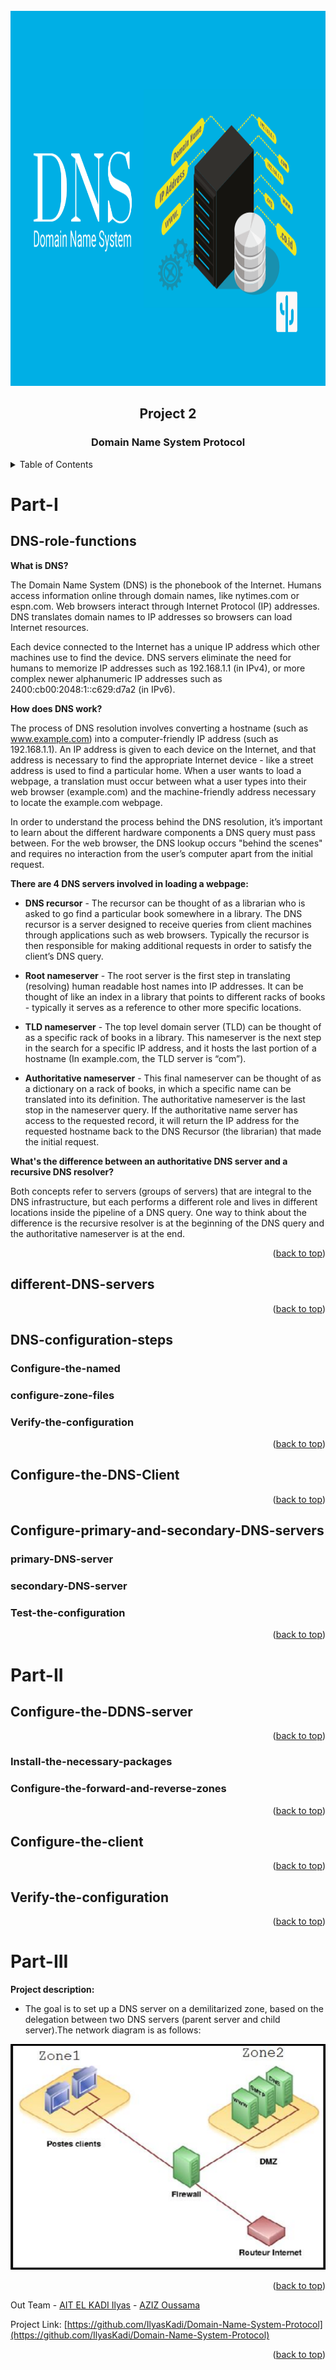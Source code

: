 <div id="top"></div>



<!-- PROJECT LOGO -->
<br />
<div align="center">
    <img src="images/logo.png" alt="Logo" width="900" height="600">
  <h2 align="center">Project 2</h2>
  <h3 align="center">Domain Name System Protocol</h3>
</div>



<!-- TABLE OF CONTENTS -->
<details>
  <summary>Table of Contents</summary>
  <ol>
    <li>
      <a href="#Part-I">Part I : DNS configuration</a>
         <ul>
              <li><a href="#DNS-role-functions">DNS, role & functions</a></li>
              <li><a href="#different-DNS-servers">different DNS servers</a></li>
              <li><a href="#DNS-configuration-steps">DNS server’s configuration steps</a></li>
                  <ul> 
                      <li><a href="#Configure-the-named">Configure the named.conf</a></li>
                      <li><a href="#configure-zone-files">Create and configure zone files</a></li>
                      <li><a href="#Verify-the-configuration">Verify the configuration</a></li>
                  </ul>
              <li><a href="#Configure-the-DNS-Client">Configure the DNS Client</a></li>
              <li><a href="#Configure-primary-and-secondary-DNS-servers">Configure primary and secondary DNS servers</a></li>
                  <ul> 
                     <li><a href="#primary-DNS-server">primary DNS server </a></li>
                     <li><a href="#secondary-DNS-server">secondary DNS server</a></li>
                     <li><a href="#Test-the-configuration">Test the configuration by stopping the master DNS</a></li>
                  </ul>
           </ul>
        <li><a href="#Part-II">Part II : DDNS configuration</a></li>
            <ul> 
              <li><a href="#Configure-the-DDNS-server">Configure the DDNS server</a></li>
                   <ul> 
                     <li><a href="#Install-the-necessary-packages">Install the necessary packages</a></li>
                     <li><a href="#Configure-the-forward-and-reverse-zones">Configure the forward and reverse zones</a></li>                          
                   </ul>
              <li><a href="#Configure-the-client">Configure the client</a></li>
              <li><a href="#Verify-the-configuration">Verify the configuration</a></li>
            </ul>
        <li><a href="#Part-III">Part III : DDNS and DMZ</a></li>
    </li>     
  </ol>
</details>



<!-- Part-I -->
# Part-I

<!-- DNS role functions -->
## DNS-role-functions

**What is DNS?**

The Domain Name System (DNS) is the phonebook of the Internet. Humans access information online through domain names, like nytimes.com or espn.com. Web browsers interact through Internet Protocol (IP) addresses. DNS translates domain names to IP addresses so browsers can load Internet resources.

Each device connected to the Internet has a unique IP address which other machines use to find the device. DNS servers eliminate the need for humans to memorize IP addresses such as 192.168.1.1 (in IPv4), or more complex newer alphanumeric IP addresses such as 2400:cb00:2048:1::c629:d7a2 (in IPv6).

**How does DNS work?**

The process of DNS resolution involves converting a hostname (such as www.example.com) into a computer-friendly IP address (such as 192.168.1.1). An IP address is given to each device on the Internet, and that address is necessary to find the appropriate Internet device - like a street address is used to find a particular home. When a user wants to load a webpage, a translation must occur between what a user types into their web browser (example.com) and the machine-friendly address necessary to locate the example.com webpage.

In order to understand the process behind the DNS resolution, it’s important to learn about the different hardware components a DNS query must pass between. For the web browser, the DNS lookup occurs "behind the scenes" and requires no interaction from the user’s computer apart from the initial request.

**There are 4 DNS servers involved in loading a webpage:**

   - **DNS recursor** - The recursor can be thought of as a librarian who is asked to go find a particular book somewhere in a library. The DNS recursor is a server designed to receive queries from client machines through applications such as web browsers. Typically the recursor is then responsible for making additional requests in order to satisfy the client’s DNS query.
   
   - **Root nameserver** - The root server is the first step in translating (resolving) human readable host names into IP addresses. It can be thought of like an index in a library that points to different racks of books - typically it serves as a reference to other more specific locations.
   
   - **TLD nameserver** - The top level domain server (TLD) can be thought of as a specific rack of books in a library. This nameserver is the next step in the search for a specific IP address, and it hosts the last portion of a hostname (In example.com, the TLD server is “com”).
   
   - **Authoritative nameserver** - This final nameserver can be thought of as a dictionary on a rack of books, in which a specific name can be translated into its definition. The authoritative nameserver is the last stop in the nameserver query. If the authoritative name server has access to the requested record, it will return the IP address for the requested hostname back to the DNS Recursor (the librarian) that made the initial request.

**What's the difference between an authoritative DNS server and a recursive DNS resolver?**

Both concepts refer to servers (groups of servers) that are integral to the DNS infrastructure, but each performs a different role and lives in different locations inside the pipeline of a DNS query. One way to think about the difference is the recursive resolver is at the beginning of the DNS query and the authoritative nameserver is at the end.



<p align="right">(<a href="#top">back to top</a>)</p>

<!-- different DNS servers -->
## different-DNS-servers

 

<p align="right">(<a href="#top">back to top</a>)</p>

<!-- DNS configuration steps -->
## DNS-configuration-steps

### Configure-the-named



### configure-zone-files




### Verify-the-configuration


<p align="right">(<a href="#top">back to top</a>)</p>

<!-- Configure the DNS Client -->
## Configure-the-DNS-Client


<p align="right">(<a href="#top">back to top</a>)</p>



<!-- Configure primary and secondary DNS servers -->
## Configure-primary-and-secondary-DNS-servers
### primary-DNS-server


### secondary-DNS-server


### Test-the-configuration

<p align="right">(<a href="#top">back to top</a>)</p>

# Part-II
## Configure-the-DDNS-server

<p align="right">(<a href="#top">back to top</a>)</p>

### Install-the-necessary-packages




### Configure-the-forward-and-reverse-zones




<p align="right">(<a href="#top">back to top</a>)</p>


<!-- Configure the client -->
## Configure-the-client





<p align="right">(<a href="#top">back to top</a>)</p>


<!-- Verify the configuration -->
## Verify-the-configuration


<p align="right">(<a href="#top">back to top</a>)</p>

# Part-III
 **Project description:**
  - The goal is to set up a DNS server on a demilitarized zone, based on the delegation  between  two  DNS  servers  (parent  server  and  child  server).The network diagram is as follows:
  
  ![DDNS_and_DMZ](images/part3.png)


<p align="right">(<a href="#top">back to top</a>)</p>

Out Team - [AIT EL KADI Ilyas](https://github.com/IlyasKadi) - [AZIZ Oussama](https://github.com/ATAMAN0)

Project Link: [https://github.com/IlyasKadi/Domain-Name-System-Protocol](https://github.com/IlyasKadi/Domain-Name-System-Protocol)

<p align="right">(<a href="#top">back to top</a>)</p>
